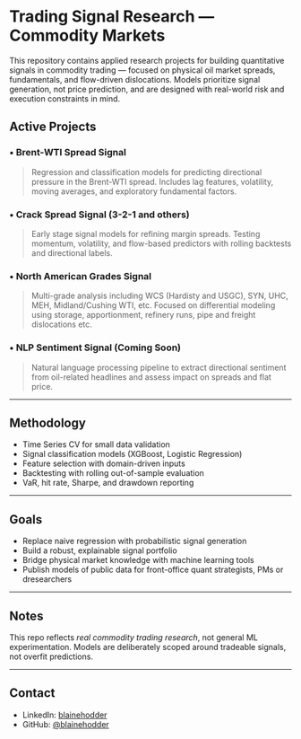 # Trading Signal Research — Commodity Markets

This repository contains applied research projects for building quantitative signals in commodity trading — focused on physical oil market spreads, fundamentals, and flow-driven dislocations. Models prioritize signal generation, not price prediction, and are designed with real-world risk and execution constraints in mind.

## Active Projects

### • Brent-WTI Spread Signal
> Regression and classification models for predicting directional pressure in the Brent-WTI spread. Includes lag features, volatility, moving averages, and exploratory fundamental factors.

### • Crack Spread Signal (3-2-1 and others)
> Early stage signal models for refining margin spreads. Testing momentum, volatility, and flow-based predictors with rolling backtests and directional labels.

### • North American Grades Signal
> Multi-grade analysis including WCS (Hardisty and USGC), SYN, UHC, MEH, Midland/Cushing WTI, etc. Focused on differential modeling using storage, apportionment, refinery runs, pipe and freight dislocations etc.

### • NLP Sentiment Signal (Coming Soon)
> Natural language processing pipeline to extract directional sentiment from oil-related headlines and assess impact on spreads and flat price.

---

## Methodology

- Time Series CV for small data validation
- Signal classification models (XGBoost, Logistic Regression)
- Feature selection with domain-driven inputs
- Backtesting with rolling out-of-sample evaluation
- VaR, hit rate, Sharpe, and drawdown reporting

---

## Goals

- Replace naive regression with probabilistic signal generation
- Build a robust, explainable signal portfolio
- Bridge physical market knowledge with machine learning tools
- Publish models of public data for front-office quant strategists, PMs or dresearchers 

---

## Notes

This repo reflects *real commodity trading research*, not general ML experimentation. Models are deliberately scoped around tradeable signals, not overfit predictions.

---

## Contact

- LinkedIn: [blainehodder](https://www.linkedin.com/in/blainehodder/)
- GitHub: [@blainehodder](https://github.com/blainehodder)
